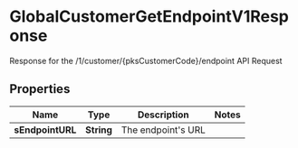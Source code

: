 

# GlobalCustomerGetEndpointV1Response

Response for the /1/customer/{pksCustomerCode}/endpoint API Request
## Properties

Name | Type | Description | Notes
------------ | ------------- | ------------- | -------------
**sEndpointURL** | **String** | The endpoint&#39;s URL | 



